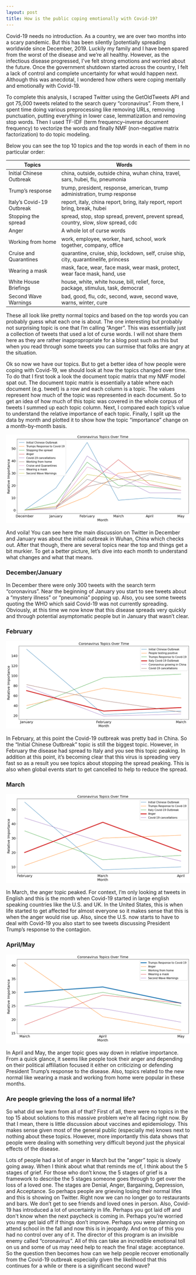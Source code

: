 ```yaml
---
layout: post
title: How is the public coping emotionally with Covid-19?
---
```


Covid-19 needs no introduction. As a country, we are over two months into a scary pandemic. But this has been silently [potentially spreading worldwide since December, 2019. Luckily my family and I have been spared from the worst of the disease and we’re all healthy. However, as the infectious disease progressed, I've felt strong emotions and worried about the future. Once the government shutdown started across the country, I felt a lack of control and complete uncertainty for what would happen next. Although this was anecdotal, I wondered how others were coping mentally and emotionally with Covid-19. 

To complete this analysis, I scraped Twitter using the GetOldTweets API and got 75,000 tweets related to the search query “coronavirus”. From there, I spent time doing various preprocessing like removing URLs, removing punctuation, putting everything in lower case, lemmatization and removing stop words. Then I used TF-IDF (term frequency–inverse document frequency) to vectorize the words and finally NMF (non-negative matrix factorization) to do topic modeling.

Below you can see the top 10 topics and the top words in each of them in no particular order:

**Topics** | **Words**
------------ | -------------
Initial Chinese Outbreak | china, outside, outside china, wuhan china, travel, sars, hubei, flu, pneumonia
Trump’s response | trump, president, response, american, trump administration, trump response
Italy’s Covid-19 Outbreak | report, italy, china report, bring, italy report, report bring, break, hubei
Stopping the spread | spread, stop, stop spread, prevent, prevent spread, country, slow, slow spread, cdc
Anger | A whole lot of curse words
Working from home | work, employee, worker, hard, school, work together, company, office
Cruise and Quarantines | quarantine, cruise, ship, lockdown, self, cruise ship, city, quarantinelife, princess
Wearing a mask | mask, face, wear, face mask, wear mask, protect, wear face mask, hand, use
White House Briefings | house, white, white house, bill, relief, force, package, stimulus, task, democrat
Second Wave Warnings | bad, good, flu, cdc, second, wave, second wave, warns, winter, cure

These all look like pretty normal topics and based on the top words you can probably guess what each one is about. The one interesting but probably not surprising topic is one that I’m calling “Anger”. This was essentially just a collection of tweets that used a lot of curse words. I will not share them here as they are rather inappropropriate for a blog post such as this but when you read through some tweets you can surmise that folks are angry at the situation. 

Ok so now we have our topics. But to get a better idea of how people were coping with Covid-19, we should look at how the topics changed over time. To do that I first took a look the document topic matrix that my NMF model spat out. The document topic matrix is essentially a table where each document (e.g. tweet) is a row and each column is a topic. The values represent how much of the topic was represented in each document. So to get an idea of how much of this topic was covered in the whole corpus of tweets I summed up each topic column. Next, I compared each topic’s value to understand the relative importance of each topic. Finally, I split up the data by month and plotted it to show how the topic “importance” change on a month-by-month basis.

![topics_over_time](/images/topics_over_time.png)

And voila! You can see here the main discussion on Twitter in December and January was about the initial outbreak in Wuhan, China which checks out. After that though, there are several topics near the top and things get a bit murkier. To get a better picture, let’s dive into each month to understand what changes and what that means. 

### December/January

In December there were only 300 tweets with the search term “coronavirus”. Near the beginning of January you start to see tweets about a “mystery illness” or “pneumonia” popping up. Also, you see some tweets quoting the WHO which said Covid-19 was not currently spreading. Obviously, at this time we now know that this disease spreads very quickly and through potential asymptomatic people but in January that wasn’t clear.

### February

![feb_topics](/images/jan_feb_apri_topics.png)

In February, at this point the Covid-19 outbreak was pretty bad in China. So the “Initial Chinese Outbreak” topic is still the biggest topic. However, in February the disease had spread to Italy and you see this topic peaking. In addition at this point, it’s becoming clear that this virus is spreading very fast so as a result you see topics about stopping the spread peaking. This is also when global events start to get cancelled to help to reduce the spread. 

### March

![march_topics](/images/feb_mar_apri_topics.png)

In March, the anger topic peaked. For context, I’m only looking at tweets in English and this is the month when Covid-19 started in large english speaking countries like the U.S. and UK. In the United States, this is when life started to get affected for almost everyone so it makes sense that this is when the anger would rise up. Also, since the U.S. now starts to have to deal with Covid-19 you also start to see tweets discussing President Trump’s response to the contagion. 

### April/May

![apr_topics](/images/mar_apri_may_topics.png)

In April and May, the anger topic goes way down in relative importance. From a quick glance, it seems like people took their anger and depending on their political affiliation focused it either on criticizing or defending President Trump’s response to the disease. Also, topics related to the new normal like wearing a mask and working from home were popular in these months. 

### Are people grieving the loss of a normal life?

So what did we learn from all of that? First of all, there were no topics in the top 15 about solutions to this massive problem we’re all facing right now. By that I mean, there is little discussion about vaccines and epidemiology. This makes sense given most of the general public (especially me) knows next to nothing about these topics. However, more importantly this data shows that people were dealing with something very difficult beyond just the physical effects of the disease.

Lots of people had a lot of anger in March but the “anger” topic is slowly going away. When I think about what that reminds me of, I think about the 5 stages of grief. For those who don’t know, the 5 stages of grief is a framework to describe the 5 stages someone goes through to get over the loss of a loved one. The stages are Denial, Anger, Bargaining, Depression, and Acceptance. So perhaps people are grieving losing their normal lifes and this is showing on Twitter. Right now we can no longer go to restaurants and bars. We don’t get to see friends and loved ones in person. Also, Covid-19 has introduced a lot of uncertainty in life. Perhaps you got laid off and don't know when the next paycheck is coming in. Perhaps you’re worried you may get laid off if things don’t improve. Perhaps you were planning on attend school in the fall and now this is in jeopardy. And on top of this you had no control over any of it. The director of this program is an invisible enemy called “coronavirus”. All of this can take an incredible emotional toll on us and some of us may need help to reach the final stage: acceptance. So the question then becomes how can we help people recover emotionally from the Covid-19 outbreak especially given the likelihood that this continues for a while or there is a siginificant second wave? 
